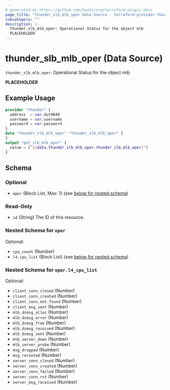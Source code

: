 ```yaml
---
# generated by https://github.com/hashicorp/terraform-plugin-docs
page_title: "thunder_slb_mlb_oper Data Source - terraform-provider-thunder"
subcategory: ""
description: |-
  thunder_slb_mlb_oper: Operational Status for the object mlb
  PLACEHOLDER
---
```


# thunder_slb_mlb_oper (Data Source)

`thunder_slb_mlb_oper`: Operational Status for the object mlb

__PLACEHOLDER__

## Example Usage

```terraform
provider "thunder" {
  address  = var.dut9049
  username = var.username
  password = var.password
}
data "thunder_slb_mlb_oper" "thunder_slb_mlb_oper" {
}
output "get_slb_mlb_oper" {
  value = ["${data.thunder_slb_mlb_oper.thunder_slb_mlb_oper}"]
}
```

<!-- schema generated by tfplugindocs -->
## Schema

### Optional

- `oper` (Block List, Max: 1) (see [below for nested schema](#nestedblock--oper))

### Read-Only

- `id` (String) The ID of this resource.

<a id="nestedblock--oper"></a>
### Nested Schema for `oper`

Optional:

- `cpu_count` (Number)
- `l4_cpu_list` (Block List) (see [below for nested schema](#nestedblock--oper--l4_cpu_list))

<a id="nestedblock--oper--l4_cpu_list"></a>
### Nested Schema for `oper.l4_cpu_list`

Optional:

- `client_conn_closed` (Number)
- `client_conn_created` (Number)
- `client_conn_not_found` (Number)
- `client_msg_sent` (Number)
- `mlb_dcmsg_alloc` (Number)
- `mlb_dcmsg_error` (Number)
- `mlb_dcmsg_free` (Number)
- `mlb_dcmsg_received` (Number)
- `mlb_dcmsg_sent` (Number)
- `mlb_server_down` (Number)
- `mlb_server_probe` (Number)
- `msg_dropped` (Number)
- `msg_rerouted` (Number)
- `server_conn_closed` (Number)
- `server_conn_created` (Number)
- `server_conn_failed` (Number)
- `server_conn_rst` (Number)
- `server_msg_received` (Number)


